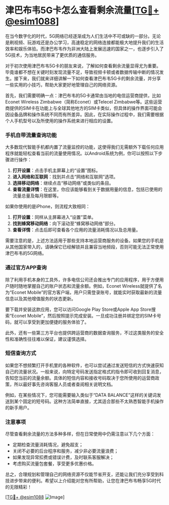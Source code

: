# 津巴布韦5G卡怎么查看剩余流量[[TG💪+ @esim1088](https://t.me/s/esim1088)]

在当今数字化的时代，5G网络已经逐渐成为人们生活中不可或缺的一部分。无论是刷视频、玩游戏还是办公学习，高速稳定的网络连接都能极大地提升我们的生活效率和娱乐体验。而津巴布韦作为非洲大陆上发展迅速的国家之一，也逐步引入了5G技术，为当地居民带来了更优质的通信服务。

对于初次使用津巴布韦5G卡的朋友来说，了解如何查看剩余流量显得尤为重要。毕竟谁都不想在关键时刻发现流量不足，导致视频卡顿或者数据传输中断的情况发生。接下来，我们就来详细讲解一下如何查看津巴布韦5G卡的剩余流量，并分享一些实用的小技巧，帮助大家更好地管理自己的网络资源。

首先，我们需要明确一点：津巴布韦的5G卡通常由当地的电信运营商提供，比如Econet Wireless Zimbabwe（简称Econet）或Telecel Zimbabwe等。这些运营商提供的SIM卡在功能上与全球其他地方的SIM卡类似，但具体的操作界面可能会因设备品牌和操作系统不同而有所差异。因此，在实际操作过程中，我们需要根据个人手机型号以及所使用的操作系统来进行相应的设置。

### 手机自带流量查询功能

大多数现代智能手机都内置了流量监控的功能，这使得我们无需额外下载任何应用程序就能轻松查看当前的流量使用情况。以Android系统为例，你可以按照以下步骤进行操作：

1. **打开设置**：点击手机主屏幕上的“设置”图标。
2. **进入网络和互联网**：找到并点击“网络和互联网”选项。
3. **选择移动网络**：继续点击“移动网络”或类似的条目。
4. **查看流量详情**：在这里，你应该能够看到关于数据用量的信息，包括已使用的流量总量及每月限额等。

如果你使用的是iPhone，则流程大致相同：

1. **打开设置**：同样从主屏幕进入“设置”菜单。
2. **找到蜂窝移动网络**：向下滚动至“蜂窝移动网络”部分。
3. **查看详情**：点击后即可查看各个应用的流量消耗情况以及总用量。

需要注意的是，上述方法适用于那些支持本地运营商服务的设备。如果您的手机是从其他国家带入的，请确保它已经解锁并且兼容当地频段，否则可能无法正常使用津巴布韦的5G网络。

### 通过官方APP查询

除了利用手机本身的工具外，许多电信公司还会推出专门的应用程序，用于方便用户随时随地掌握自己的账户状态和流量余额。例如，Econet Wireless就提供了名为“Econet Mobile”的官方客户端，用户只需登录账号，就能实时获取最新的流量信息以及其他增值服务的状态更新。

要下载并安装这款应用，您可以访问Google Play Store或Apple App Store搜索“Econet Mobile”，然后按照提示完成安装。一旦成功注册并绑定您的SIM卡号码，就可以享受到更加便捷的服务体验了。

此外，还有一些第三方平台也提供跨运营商的数据查询服务，不过这类服务的安全性和准确性往往难以保证，建议谨慎选择。

### 短信查询方式

如果您不想频繁打开手机里的各种软件，也可以尝试通过发送短信的方式快速获知自己的流量状况。一般来说，向特定号码发送指定格式的指令即可收到回复消息，告知您当前的流量余额。具体的短信内容和接收号码取决于您所使用的运营商政策，所以最好事先咨询客服人员或者查阅相关说明文档。

例如，在某些情况下，您可能需要输入类似于“DATA BALANCE”这样的关键词发送到某个固定的短号码。这种方法简单直接，尤其适合那些不太熟悉智能手机操作的新手用户。

### 注意事项

尽管查看剩余流量的方法多种多样，但在日常使用中仍需注意以下几个方面：

- 定期检查流量消耗情况，避免超支；
- 关闭不必要的后台程序和服务，减少非必要流量浪费；
- 如果发现异常扣费或错误计费，及时联系客服解决；
- 考虑购买流量包套餐，享受更多优惠价格。

总之，合理规划和管理自己的网络资源不仅能节省开支，还能让我们充分享受到科技进步带来的便利。希望以上介绍能对您有所帮助，让您在津巴布韦畅享5G时代的无限精彩！

[[TG💪+ @esim1088](https://t.me/s/esim1088) ![Image](https://i.postimg.cc/4NQfJmqS/Snipaste-2025-05-13-00-14-12.png)]